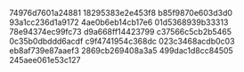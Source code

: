 74976d7601a24881
18295383e2e453f8
b85f9870e603d3d0
93a1cc236d1a9172
4ae0b6eb14cb17e6
01d5368939b33313
78e94374ec99fc73
d9a668ff14423799
c37566c5cb2b5465
0c35b0dbddd6acdf
c9f4741954c368dc
023c3468acdb0c03
eb8af739e87aaef3
2869cb269408a3a5
499dac1d8cc84505
245aee061e53c127
